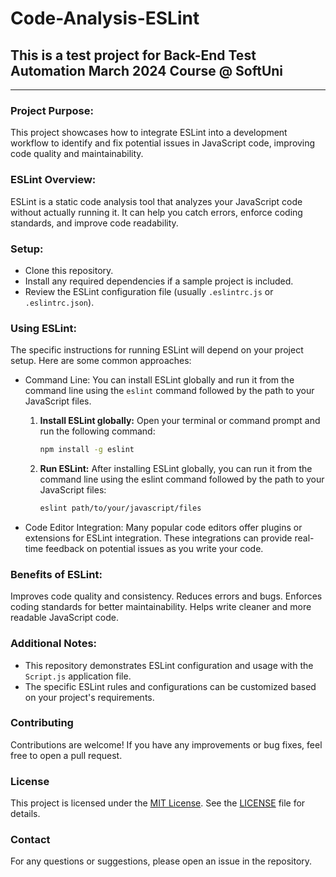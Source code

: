# Code-Analysis-ESLint 
## This is a test project for Back-End Test Automation March 2024 Course @ SoftUni
---

### Project Purpose:

This project showcases how to integrate ESLint into a development workflow to identify and fix potential issues in JavaScript code, improving code quality and maintainability.

### ESLint Overview:

ESLint is a static code analysis tool that analyzes your JavaScript code without actually running it. It can help you catch errors, enforce coding standards, and improve code readability.

### Setup:

- Clone this repository.
- Install any required dependencies if a sample project is included.
- Review the ESLint configuration file (usually `.eslintrc.js` or `.eslintrc.json`).
  
### Using ESLint:

The specific instructions for running ESLint will depend on your project setup. Here are some common approaches:

- Command Line: You can install ESLint globally and run it from the command line using the `eslint` command followed by the path to your JavaScript files.
  1. **Install ESLint globally:**
     Open your terminal or command prompt and run the following command:
     
     ```sh
     npm install -g eslint
     ```
  2. **Run ESLint:**
     After installing ESLint globally, you can run it from the command line using the eslint command followed by the path to your JavaScript files:

     ```sh
     eslint path/to/your/javascript/files
     ```
     
- Code Editor Integration: Many popular code editors offer plugins or extensions for ESLint integration. These integrations can provide real-time feedback on potential issues as you write your code.
  
### Benefits of ESLint:

Improves code quality and consistency.
Reduces errors and bugs.
Enforces coding standards for better maintainability.
Helps write cleaner and more readable JavaScript code.

### Additional Notes:

- This repository demonstrates ESLint configuration and usage with the `Script.js` application file.
- The specific ESLint rules and configurations can be customized based on your project's requirements.
  
### Contributing
Contributions are welcome! If you have any improvements or bug fixes, feel free to open a pull request.

### License
This project is licensed under the [MIT License](LICENSE). See the [LICENSE](LICENSE) file for details.

### Contact
For any questions or suggestions, please open an issue in the repository.
